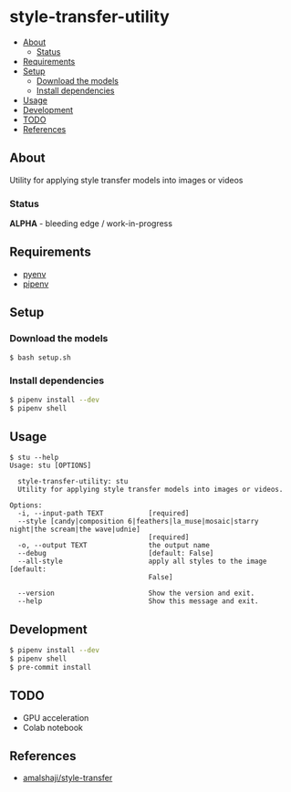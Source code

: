 <div align="left">
  <h1>style-transfer-utility</h1>
</div>

<!-- TOC -->

- [About](#about)
  - [Status](#status)
- [Requirements](#requirements)
- [Setup](#setup)
  - [Download the models](#download-the-models)
  - [Install dependencies](#install-dependencies)
- [Usage](#usage)
- [Development](#development)
- [TODO](#todo)
- [References](#references)

<!-- /TOC -->

## About

Utility for applying style transfer models into images or videos

### Status

**ALPHA** - bleeding edge / work-in-progress

## Requirements

- [pyenv](https://github.com/pyenv/pyenv)
- [pipenv](https://github.com/pypa/pipenv)


## Setup

### Download the models

```sh
$ bash setup.sh
```

### Install dependencies

```sh
$ pipenv install --dev
$ pipenv shell
```

## Usage

```
$ stu --help
Usage: stu [OPTIONS]

  style-transfer-utility: stu
  Utility for applying style transfer models into images or videos.

Options:
  -i, --input-path TEXT           [required]
  --style [candy|composition 6|feathers|la_muse|mosaic|starry night|the scream|the wave|udnie]
                                  [required]
  -o, --output TEXT               the output name
  --debug                         [default: False]
  --all-style                     apply all styles to the image  [default:
                                  False]

  --version                       Show the version and exit.
  --help                          Show this message and exit.
```


## Development

```sh
$ pipenv install --dev
$ pipenv shell
$ pre-commit install
```

## TODO
- GPU acceleration
- Colab notebook

## References
- [amalshaji/style-transfer](https://github.com/amalshaji/style-transfer)
